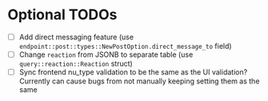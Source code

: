 # Optional TODOs

- [ ] Add direct messaging feature (use `endpoint::post::types::NewPostOption.direct_message_to` field)
- [ ] Change `reaction` from JSONB to separate table (use `query::reaction::Reaction` struct)
- [ ] Sync frontend nu_type validation to be the same as the UI validation? Currently can cause bugs from not manually keeping setting them as the same
